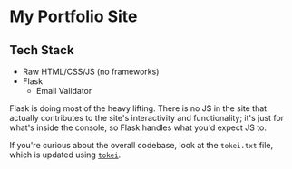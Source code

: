 # My Portfolio Site

## Tech Stack

- Raw HTML/CSS/JS (no frameworks)
- Flask
  - Email Validator

Flask is doing most of the heavy lifting. There is no JS in the site that actually contributes to the site's interactivity and functionality; it's just for what's inside the console, so Flask handles what you'd expect JS to.

If you're curious about the overall codebase, look at the `tokei.txt` file, which is updated using [`tokei`](https://github.com/XAMPPRocky/tokei).
